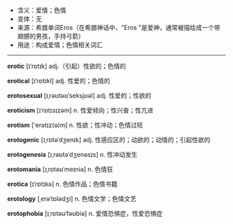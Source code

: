 - <span class="definition">含义：爱情；色情</span>
- <span class="definition">变体：无</span>
- <span class="definition">来源：希腊单词Eros（在希腊神话中，"Eros "是爱神，通常被描绘成一个带翅膀的男孩，手持弓箭）</span>
- <span class="definition">用途：构成爱情；色情相关词汇</span>

---

<span class="vocabulary">**erotic**</span> [ɪˈrɒtɪk] adj.（引起）性欲的；色情的

<span class="vocabulary">**erotical**</span> [ɪˈrɒtɪkl] adj. 性爱的；色情的

<span class="vocabulary">**erotosexual**</span> [ɪˌrəʊtəʊˈseksjʊəl] adj. 性爱的；性欲的

<span class="vocabulary">**eroticism**</span> [ɪˈrɒtɪsɪzəm] n. 性爱倾向；性兴奋；性亢进

<span class="vocabulary">**erotism**</span> ['erətɪz(ə)m] n. 性欲；性冲动；色情过旺

<span class="vocabulary">**erotogenic**</span> [ɪˌrɒtəˈdʒenɪk] adj. 性感应区的；动欲的；动情的；引起性欲的

<span class="vocabulary">**erotogenesis**</span> [ɪˌrəʊtəˈdʒenəsɪs] n. 性冲动发生

<span class="vocabulary">**erotomania**</span> [ɪˌrɒtəʊˈmeɪniə] n. 色情狂

<span class="vocabulary">**erotica**</span> [ɪˈrɒtɪkə] n. 色情作品；色情书籍

<span class="vocabulary">**erotology**</span> [ˌerəˈtɒlədʒi] n. 色情文学；色情文艺

<span class="vocabulary">**erotophobia**</span> [ɪˌrɒtəʊˈfəʊbiə] n. 爱情恐惧症，性爱恐惧症

